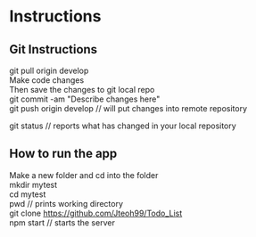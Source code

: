# Instructions

## Git Instructions
git pull origin develop <br>
Make code changes <br>
Then save the changes to git local repo <br>
git commit -am "Describe changes here" <br>
git push origin develop // will put changes into remote repository <br>

git status // reports what has changed in your local repository

## How to run the app
Make a new folder and cd into the folder <br>
mkdir mytest <br>
cd mytest <br>
pwd // prints working directory <br>
git clone https://github.com/Jteoh99/Todo_List <br>
npm start // starts the server